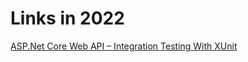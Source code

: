 # Links in 2022

[ASP.Net Core Web API – Integration Testing With XUnit](https://dotnetcorecentral.com/blog/asp-net-core-web-api-integration-testing-with-xunit/)